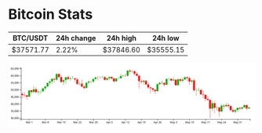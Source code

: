 # Bitcoin Stats

BTC/USDT|24h change|24h high|24h low|
|---|---|---|---|
|$37571.77|2.22%|$37846.60|$35555.15|

<img src="./chart.svg">
